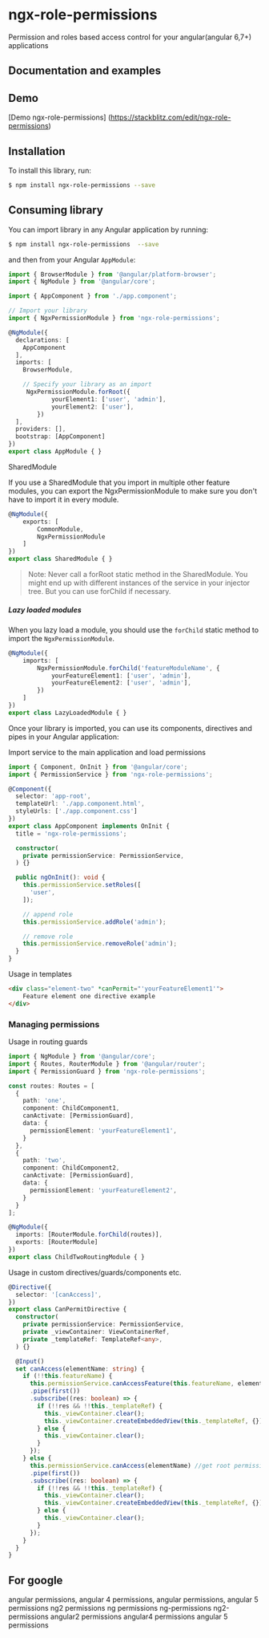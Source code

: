 # ngx-role-permissions

Permission and roles based access control for your angular(angular 6,7+) applications


## Documentation and examples


## Demo
[Demo ngx-role-permissions] (https://stackblitz.com/edit/ngx-role-permissions)

## Installation

To install this library, run:

```bash
$ npm install ngx-role-permissions --save
```

## Consuming library

You can import library in any Angular application by running:

```bash
$ npm install ngx-role-permissions  --save
```

and then from your Angular `AppModule`:

```typescript
import { BrowserModule } from '@angular/platform-browser';
import { NgModule } from '@angular/core';

import { AppComponent } from './app.component';

// Import your library
import { NgxPermissionModule } from 'ngx-role-permissions';

@NgModule({
  declarations: [
    AppComponent
  ],
  imports: [
    BrowserModule,

    // Specify your library as an import
     NgxPermissionModule.forRoot({
            yourElement1: ['user', 'admin'],
            yourElement2: ['user'],
        })
  ],
  providers: [],
  bootstrap: [AppComponent]
})
export class AppModule { }
```

SharedModule

If you use a SharedModule that you import in multiple other feature modules, you can export the NgxPermissionModule to make sure you don't have to import it in every module.
```typescript
@NgModule({
    exports: [
        CommonModule,
        NgxPermissionModule
    ]
})
export class SharedModule { }
```
> Note: Never call a forRoot static method in the SharedModule. You might end up with different instances of the service in your injector tree. But you can use forChild if necessary.

##### Lazy loaded modules

When you lazy load a module, you should use the `forChild` static method to import the `NgxPermissionModule`.

```typescript
@NgModule({
    imports: [
        NgxPermissionModule.forChild('featureModuleName', {
            yourFeatureElement1: ['user', 'admin'],
            yourFeatureElement2: ['user', 'admin'],
        })
    ]
})
export class LazyLoadedModule { }
```


Once your library is imported, you can use its components, directives and pipes in your Angular application:

Import service to the main application and load permissions

```typescript
import { Component, OnInit } from '@angular/core';
import { PermissionService } from 'ngx-role-permissions';

@Component({
  selector: 'app-root',
  templateUrl: './app.component.html',
  styleUrls: ['./app.component.css']
})
export class AppComponent implements OnInit {
  title = 'ngx-role-permissions';

  constructor(
    private permissionService: PermissionService,
  ) {}

  public ngOnInit(): void {
    this.permissionService.setRoles([
      'user',
    ]);

    // append role
    this.permissionService.addRole('admin');

    // remove role
    this.permissionService.removeRole('admin');
  }
}

```

Usage in templates 

```html
<div class="element-two" *canPermit="'yourFeatureElement1'">
    Feature element one directive example
</div>
```
### Managing permissions


Usage in routing guards
```typescript
import { NgModule } from '@angular/core';
import { Routes, RouterModule } from '@angular/router';
import { PermissionGuard } from 'ngx-role-permissions';

const routes: Routes = [
  {
    path: 'one',
    component: ChildComponent1,
    canActivate: [PermissionGuard],
    data: {
      permissionElement: 'yourFeatureElement1',
    }
  },
  {
    path: 'two',
    component: ChildComponent2,
    canActivate: [PermissionGuard],
    data: {
      permissionElement: 'yourFeatureElement2',
    }
  }
];

@NgModule({
  imports: [RouterModule.forChild(routes)],
  exports: [RouterModule]
})
export class ChildTwoRoutingModule { }
```

Usage in custom directives/guards/components etc.
```typescript
@Directive({
  selector: '[canAccess]',
})
export class CanPermitDirective {
  constructor(
    private permissionService: PermissionService,
    private _viewContainer: ViewContainerRef,
    private _templateRef: TemplateRef<any>,
  ) {}

  @Input()
  set canAccess(elementName: string) {
    if (!!this.featureName) {
      this.permissionService.canAccessFeature(this.featureName, elementName) //get feature permission element
      .pipe(first())
      .subscribe((res: boolean) => {
        if (!!res && !!this._templateRef) {
          this._viewContainer.clear();
          this._viewContainer.createEmbeddedView(this._templateRef, {});
        } else {
          this._viewContainer.clear();
        }
      });
    } else {
      this.permissionService.canAccess(elementName) //get root permission element
      .pipe(first())
      .subscribe((res: boolean) => {
        if (!!res && !!this._templateRef) {
          this._viewContainer.clear();
          this._viewContainer.createEmbeddedView(this._templateRef, {});
        } else {
          this._viewContainer.clear();
        }
      });
    }
  }
}
```


## For google
angular permissions, angular 4 permissions, angular permissions, angular 5 permissions ng2 permissions ng permissions
ng-permissions ng2-permissions angular2 permissions  angular4 permissions angular 5 permissions

